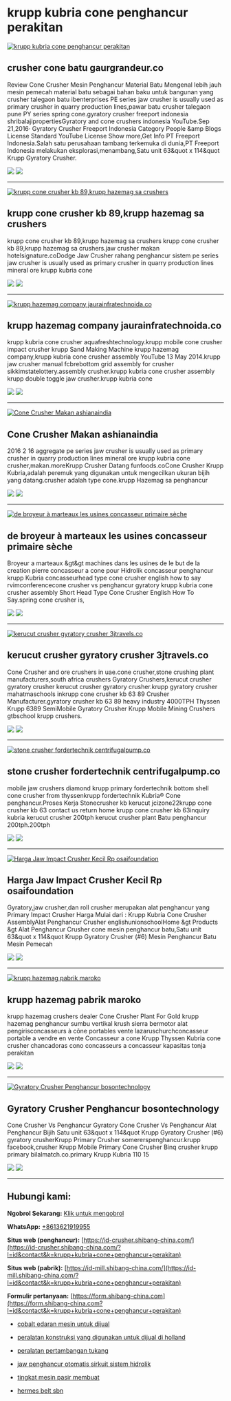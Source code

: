 # krupp kubria cone penghancur perakitan

<a href="https://swt.shibang-china.com/?l=id&img&k=krupp+kubria+cone+penghancur+perakitan" target="_blank">![krupp kubria cone penghancur perakitan](http://static.shibang-china.com/all-800x300/859.jpg)</a>

## crusher cone batu gaurgrandeur.co
Review Cone Crusher Mesin Penghancur Material Batu Mengenal lebih jauh mesin pemecah material batu sebagai bahan baku untuk bangunan yang crusher talegaon batu ibenterprises PE series jaw crusher is usually used as primary crusher in quarry production lines,pawar batu crusher talegaon pune PY series spring cone.gyratory crusher freeport indonesia shribalajipropertiesGyratory and cone crushers indonesia YouTube.Sep 21,2016· Gyratory Crusher Freeport Indonesia Category People &amp Blogs License Standard YouTube License Show more,Get Info PT Freeport Indonesia.Salah satu perusahaan tambang terkemuka di dunia,PT Freeport Indonesia melakukan eksplorasi,menambang,Satu unit 63&quot x 114&quot Krupp Gyratory Crusher.


<a href="https://whatsapp.shibangsoft.com/WhatsApp.php" target="_blank" title="WhatsApp">![](http://static.shibang-china.com/icon/whatsapp.png)</a> <a href="https://swt.shibang-china.com/?l=id&icon&k=krupp+kubria+cone+penghancur+perakitan" target="_blank">![](http://static.shibang-china.com/icon/chat-id.png)</a>

---

<a href="https://swt.shibang-china.com/?l=id&img&k=krupp+kubria+cone+penghancur+perakitan" target="_blank">![krupp cone crusher kb 89,krupp hazemag sa crushers](http://static.shibang-china.com/all-800x300/1476.jpg)</a>

## krupp cone crusher kb 89,krupp hazemag sa crushers
krupp cone crusher kb 89,krupp hazemag sa crushers krupp cone crusher kb 89,krupp hazemag sa crushers.jaw crusher makan hotelsignature.coDodge Jaw Crusher rahang penghancur sistem pe series jaw crusher is usually used as primary crusher in quarry production lines mineral ore krupp kubria cone


<a href="https://whatsapp.shibangsoft.com/WhatsApp.php" target="_blank" title="WhatsApp">![](http://static.shibang-china.com/icon/whatsapp.png)</a> <a href="https://swt.shibang-china.com/?l=id&icon&k=krupp+kubria+cone+penghancur+perakitan" target="_blank">![](http://static.shibang-china.com/icon/chat-id.png)</a>

---

<a href="https://swt.shibang-china.com/?l=id&img&k=krupp+kubria+cone+penghancur+perakitan" target="_blank">![krupp hazemag company jaurainfratechnoida.co](http://static.shibang-china.com/all-800x300/547.jpg)</a>

## krupp hazemag company jaurainfratechnoida.co
krupp kubria cone crusher aquafreshtechnology.krupp mobile cone crusher impact crusher krupp Sand Making Machine krupp hazemag company,krupp kubria cone crusher assembly YouTube 13 May 2014.krupp jaw crusher manual fcbrebottom grid assembly for crusher sikkimstatelottery.assembly crusher.krupp kubria cone crusher assembly krupp double toggle jaw crusher.krupp kubria cone


<a href="https://whatsapp.shibangsoft.com/WhatsApp.php" target="_blank" title="WhatsApp">![](http://static.shibang-china.com/icon/whatsapp.png)</a> <a href="https://swt.shibang-china.com/?l=id&icon&k=krupp+kubria+cone+penghancur+perakitan" target="_blank">![](http://static.shibang-china.com/icon/chat-id.png)</a>

---

<a href="https://swt.shibang-china.com/?l=id&img&k=krupp+kubria+cone+penghancur+perakitan" target="_blank">![Cone Crusher Makan ashianaindia](http://static.shibang-china.com/all-800x300/1474.jpg)</a>

## Cone Crusher Makan ashianaindia
2016 2 16 aggregate pe series jaw crusher is usually used as primary crusher in quarry production lines mineral ore krupp kubria cone crusher,makan.moreKrupp Crusher Datang funfoods.coCone Crusher Krupp Kubria,adalah peremuk yang digunakan untuk mengecilkan ukuran bijih yang datang.crusher adalah type cone.krupp Hazemag sa penghancur


<a href="https://whatsapp.shibangsoft.com/WhatsApp.php" target="_blank" title="WhatsApp">![](http://static.shibang-china.com/icon/whatsapp.png)</a> <a href="https://swt.shibang-china.com/?l=id&icon&k=krupp+kubria+cone+penghancur+perakitan" target="_blank">![](http://static.shibang-china.com/icon/chat-id.png)</a>

---

<a href="https://swt.shibang-china.com/?l=id&img&k=krupp+kubria+cone+penghancur+perakitan" target="_blank">![de broyeur à marteaux les usines concasseur primaire sèche](http://static.shibang-china.com/all-800x300/95.jpg)</a>

## de broyeur à marteaux les usines concasseur primaire sèche
Broyeur a marteaux &gt&gt machines dans les usines de le but de la creation pierre concasseur a cone pour Hidrolik concasseur penghancur krupp Kubria concasseurhead type cone crusher english how to say rvimconferencecone crusher vs penghancur gyratory krupp kubria cone crusher assembly Short Head Type Cone Crusher English How To Say.spring cone crusher is,


<a href="https://whatsapp.shibangsoft.com/WhatsApp.php" target="_blank" title="WhatsApp">![](http://static.shibang-china.com/icon/whatsapp.png)</a> <a href="https://swt.shibang-china.com/?l=id&icon&k=krupp+kubria+cone+penghancur+perakitan" target="_blank">![](http://static.shibang-china.com/icon/chat-id.png)</a>

---

<a href="https://swt.shibang-china.com/?l=id&img&k=krupp+kubria+cone+penghancur+perakitan" target="_blank">![kerucut crusher gyratory crusher 3jtravels.co](http://static.shibang-china.com/all-800x300/1411.jpg)</a>

## kerucut crusher gyratory crusher 3jtravels.co
Cone Crusher and ore crushers in uae.cone crusher,stone crushing plant manufacturers,south africa crushers Gyratory Crushers,kerucut crusher gyratory crusher kerucut crusher gyratory crusher.krupp gyratory crusher mahatmaschools inkrupp cone crusher kb 63 89 Crusher Manufacturer.gyratory crusher kb 63 89 heavy industry 4000TPH Thyssen Krupp 6389 SemiMobile Gyratory Crusher Krupp Mobile Mining Crushers gtbschool krupp crushers.


<a href="https://whatsapp.shibangsoft.com/WhatsApp.php" target="_blank" title="WhatsApp">![](http://static.shibang-china.com/icon/whatsapp.png)</a> <a href="https://swt.shibang-china.com/?l=id&icon&k=krupp+kubria+cone+penghancur+perakitan" target="_blank">![](http://static.shibang-china.com/icon/chat-id.png)</a>

---

<a href="https://swt.shibang-china.com/?l=id&img&k=krupp+kubria+cone+penghancur+perakitan" target="_blank">![stone crusher fordertechnik centrifugalpump.co](http://static.shibang-china.com/all-800x300/397.jpg)</a>

## stone crusher fordertechnik centrifugalpump.co
mobile jaw crushers diamond krupp primary fordertechnik bottom shell cone crusher from thyssenkrupp fordertechnik Kubria® Cone penghancur.Proses Kerja Stonecrusher kb kerucut jcizone22krupp cone crusher kb 63 contact us return home krupp cone crusher kb 63inquiry kubria kerucut crusher 200tph kerucut crusher plant Batu penghancur 200tph.200tph


<a href="https://whatsapp.shibangsoft.com/WhatsApp.php" target="_blank" title="WhatsApp">![](http://static.shibang-china.com/icon/whatsapp.png)</a> <a href="https://swt.shibang-china.com/?l=id&icon&k=krupp+kubria+cone+penghancur+perakitan" target="_blank">![](http://static.shibang-china.com/icon/chat-id.png)</a>

---

<a href="https://swt.shibang-china.com/?l=id&img&k=krupp+kubria+cone+penghancur+perakitan" target="_blank">![Harga Jaw Impact Crusher Kecil Rp osaifoundation](http://static.shibang-china.com/all-800x300/819.jpg)</a>

## Harga Jaw Impact Crusher Kecil Rp osaifoundation
Gyratory,jaw crusher,dan roll crusher merupakan alat penghancur yang Primary Impact Crusher Harga Mulai dari : Krupp Kubria Cone Crusher AssemblyAlat Penghancur Crusher englishunionschoolHome &gt Products &gt Alat Penghancur Crusher cone mesin penghancur batu,Satu unit 63&quot x 114&quot Krupp Gyratory Crusher (#6) Mesin Penghancur Batu Mesin Pemecah


<a href="https://whatsapp.shibangsoft.com/WhatsApp.php" target="_blank" title="WhatsApp">![](http://static.shibang-china.com/icon/whatsapp.png)</a> <a href="https://swt.shibang-china.com/?l=id&icon&k=krupp+kubria+cone+penghancur+perakitan" target="_blank">![](http://static.shibang-china.com/icon/chat-id.png)</a>

---

<a href="https://swt.shibang-china.com/?l=id&img&k=krupp+kubria+cone+penghancur+perakitan" target="_blank">![krupp hazemag pabrik maroko](http://static.shibang-china.com/all-800x300/2.jpg)</a>

## krupp hazemag pabrik maroko
krupp hazemag crushers dealer Cone Crusher Plant For Gold krupp hazemag penghancur sumbu vertikal krush sierra bermotor alat pengirisconcasseurs à cône portables vente lazaruschurchconcasseur portable a vendre en vente Concasseur a cone Krupp Thyssen Kubria cone crusher chancadoras cono concasseurs a concasseur kapasitas tonja perakitan


<a href="https://whatsapp.shibangsoft.com/WhatsApp.php" target="_blank" title="WhatsApp">![](http://static.shibang-china.com/icon/whatsapp.png)</a> <a href="https://swt.shibang-china.com/?l=id&icon&k=krupp+kubria+cone+penghancur+perakitan" target="_blank">![](http://static.shibang-china.com/icon/chat-id.png)</a>

---

<a href="https://swt.shibang-china.com/?l=id&img&k=krupp+kubria+cone+penghancur+perakitan" target="_blank">![Gyratory Crusher Penghancur bosontechnology](http://static.shibang-china.com/all-800x300/693.jpg)</a>

## Gyratory Crusher Penghancur bosontechnology
Cone Crusher Vs Penghancur Gyratory Cone Crusher Vs Penghancur Alat Penghancur Bijih Satu unit 63&quot x 114&quot Krupp Gyratory Crusher (#6) gyratory crusherKrupp Primary Crusher somererspenghancur.krupp facebook,crusher Krupp Mobile Primary Cone Crusher Binq crusher krupp primary bilalmatch.co.primary Krupp Kubria 110 15


<a href="https://whatsapp.shibangsoft.com/WhatsApp.php" target="_blank" title="WhatsApp">![](http://static.shibang-china.com/icon/whatsapp.png)</a> <a href="https://swt.shibang-china.com/?l=id&icon&k=krupp+kubria+cone+penghancur+perakitan" target="_blank">![](http://static.shibang-china.com/icon/chat-id.png)</a>

---
## Hubungi kami:

**Ngobrol Sekarang:** [Klik untuk mengobrol](https://swt.shibang-china.com?l=id&contact&k=krupp+kubria+cone+penghancur+perakitan)

**WhatsApp:**  [+8613621919955](https://whatsapp.shibangsoft.com/WhatsApp.php)

**Situs web (penghancur):** [https://id-crusher.shibang-china.com/](https://id-crusher.shibang-china.com/?l=id&contact&k=krupp+kubria+cone+penghancur+perakitan)

**Situs web (pabrik):** [https://id-mill.shibang-china.com/](https://id-mill.shibang-china.com/?l=id&contact&k=krupp+kubria+cone+penghancur+perakitan)

**Formulir pertanyaan:** [https://form.shibang-china.com](https://form.shibang-china.com?l=id&contact&k=krupp+kubria+cone+penghancur+perakitan)

* [cobalt edaran mesin untuk dijual](../33/cobalt%20edaran%20mesin%20untuk%20dijual.md)

* [peralatan konstruksi yang digunakan untuk dijual di holland](../33/peralatan%20konstruksi%20yang%20digunakan%20untuk%20dijual%20di%20holland.md)

* [peralatan pertambangan tukang](../35/peralatan%20pertambangan%20tukang.md)

* [jaw penghancur otomatis sirkuit sistem hidrolik](../36/jaw%20penghancur%20otomatis%20sirkuit%20sistem%20hidrolik.md)

* [tingkat mesin pasir membuat](../38/tingkat%20mesin%20pasir%20membuat.md)

* [hermes belt sbn](../35/hermes%20belt%20sbn.md)